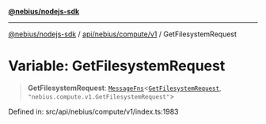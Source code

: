 [**@nebius/nodejs-sdk**](../../../../../README.md)

---

[@nebius/nodejs-sdk](../../../../../README.md) / [api/nebius/compute/v1](../README.md) / GetFilesystemRequest

# Variable: GetFilesystemRequest

> **GetFilesystemRequest**: [`MessageFns`](../../../../../runtime/protos/core/interfaces/MessageFns.md)\<[`GetFilesystemRequest`](../interfaces/GetFilesystemRequest.md), `"nebius.compute.v1.GetFilesystemRequest"`\>

Defined in: src/api/nebius/compute/v1/index.ts:1983
